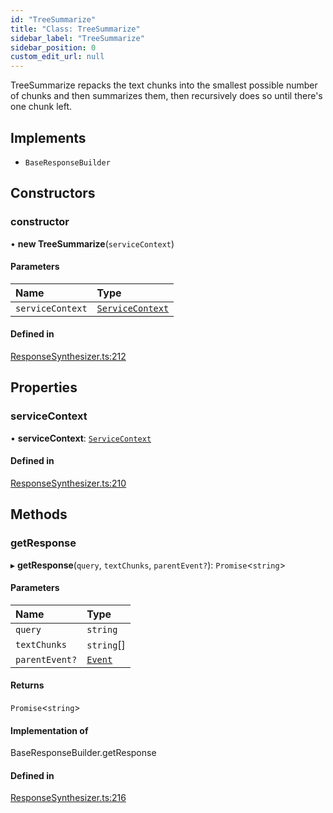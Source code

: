 ```yaml
---
id: "TreeSummarize"
title: "Class: TreeSummarize"
sidebar_label: "TreeSummarize"
sidebar_position: 0
custom_edit_url: null
---
```


TreeSummarize repacks the text chunks into the smallest possible number of chunks and then summarizes them, then recursively does so until there's one chunk left.

## Implements

- `BaseResponseBuilder`

## Constructors

### constructor

• **new TreeSummarize**(`serviceContext`)

#### Parameters

| Name | Type |
| :------ | :------ |
| `serviceContext` | [`ServiceContext`](../interfaces/ServiceContext.md) |

#### Defined in

[ResponseSynthesizer.ts:212](https://github.com/run-llama/LlamaIndexTS/blob/ea5038e/packages/core/src/ResponseSynthesizer.ts#L212)

## Properties

### serviceContext

• **serviceContext**: [`ServiceContext`](../interfaces/ServiceContext.md)

#### Defined in

[ResponseSynthesizer.ts:210](https://github.com/run-llama/LlamaIndexTS/blob/ea5038e/packages/core/src/ResponseSynthesizer.ts#L210)

## Methods

### getResponse

▸ **getResponse**(`query`, `textChunks`, `parentEvent?`): `Promise`<`string`\>

#### Parameters

| Name | Type |
| :------ | :------ |
| `query` | `string` |
| `textChunks` | `string`[] |
| `parentEvent?` | [`Event`](../interfaces/Event.md) |

#### Returns

`Promise`<`string`\>

#### Implementation of

BaseResponseBuilder.getResponse

#### Defined in

[ResponseSynthesizer.ts:216](https://github.com/run-llama/LlamaIndexTS/blob/ea5038e/packages/core/src/ResponseSynthesizer.ts#L216)
